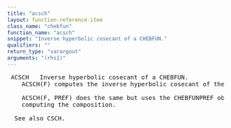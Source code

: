 ```yaml
---
title: "acsch"
layout: function-reference-item
class_name: "chebfun"
function_name: "acsch"
snippet: "Inverse hyperbolic cosecant of a CHEBFUN."
qualifiers: ""
return_type: "varargout"
arguments: "(rhs1)"
---
```


<pre class="help-text"> ACSCH   Inverse hyperbolic cosecant of a CHEBFUN.
    ACSCH(F) computes the inverse hyperbolic cosecant of the CHEBFUN F.
 
    ACSCH(F, PREF) does the same but uses the CHEBFUNPREF object PREF when
    computing the composition.
 
  See also CSCH.
</pre>